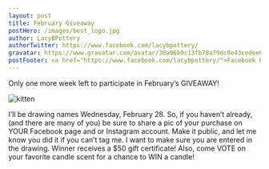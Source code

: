 ```yaml
---
layout: post
title: February Giveaway
postHero: /images/best_logo.jpg
author: LacyBPottery
authorTwitter: https://www.facebook.com/lacybpottery/
gravatar: https://www.gravatar.com/avatar/30a06b9c13fb78a79dc0e43cedee0dbf?s=80
postFooter: <a href="https://www.facebook.com/lacybpottery/">Facebook Page</a>
---
```


Only one more week left to participate in February’s GIVEAWAY!

<img class="pull-left" src="http://placekitten.com/g/400/200"
     alt="kitten">



I’ll be drawing names Wednesday, February 28. So, if you haven’t already, (and there are many of you) be sure to share a pic of your purchase on YOUR Facebook page and or Instagram account. Make it public, and let me know you did it if you can’t tag me. I want to make sure you are entered in the drawing. Winner receives a $50 gift certificate! Also, come VOTE on your favorite candle scent for a chance to WIN a candle!
